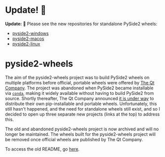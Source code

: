 # Update! :tada:

**Update:** :tada: Please see the new repositories for standalone PySide2 wheels:
- [pyside2-windows](https://github.com/fredrikaverpil/pyside2-windows)
- [pyside2-macos](https://github.com/fredrikaverpil/pyside2-macos)
- [pyside2-linux](https://github.com/fredrikaverpil/pyside2-linux)

# pyside2-wheels

The aim of the pyside2-wheels project was to build PySide2 wheels on multiple platforms before official, portable wheels were offered by [The Qt Company](https://www.qt.io). The project was abandoned when PySide2 became installable via [`conda`](https://github.com/conda-forge/pyside2-feedstock), making it widely available without having to build PySide2 from source. Shortly thereafter, The Qt Company announced [it is under way](https://bugreports.qt.io/browse/PYSIDE-558) to distribute their own pip-installable and portable wheels. Unfortunately, this still hasn't happened, and the need for standalone wheels still exist, and so I decided to open up three separate new projects (links at the top) to address this.

The old and abandoned pyside2-wheels project is now archived and will no longer be maintained.
The wheels built for the pyside2-wheels project will be removed once official wheels are published by The Qt Company.

To access the old README, go [here](README_OLD.md).
